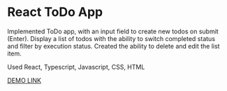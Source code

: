 # React ToDo App

Implemented ToDo app, with an input field to create new todos on submit (Enter). Display a list of todos with the ability to switch completed status and filter by execution status. Created the ability to delete and edit the list item.

Used React, Typescript, Javascript, СSS, HTML

[DEMO LINK](https://obordiug.github.io/React-ToDo-App/)
